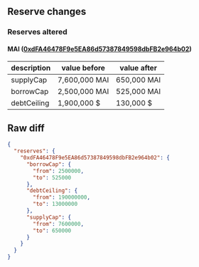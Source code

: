 ## Reserve changes

### Reserves altered

#### MAI ([0xdFA46478F9e5EA86d57387849598dbFB2e964b02](https://optimistic.etherscan.io/address/0xdFA46478F9e5EA86d57387849598dbFB2e964b02))

| description | value before | value after |
| --- | --- | --- |
| supplyCap | 7,600,000 MAI | 650,000 MAI |
| borrowCap | 2,500,000 MAI | 525,000 MAI |
| debtCeiling | 1,900,000 $ | 130,000 $ |


## Raw diff

```json
{
  "reserves": {
    "0xdFA46478F9e5EA86d57387849598dbFB2e964b02": {
      "borrowCap": {
        "from": 2500000,
        "to": 525000
      },
      "debtCeiling": {
        "from": 190000000,
        "to": 13000000
      },
      "supplyCap": {
        "from": 7600000,
        "to": 650000
      }
    }
  }
}
```